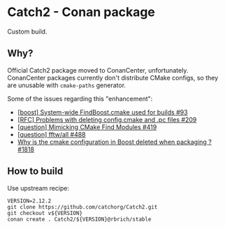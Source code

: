 Catch2 - Conan package
======================

Custom build.


## Why?

Official Catch2 package moved to ConanCenter, unfortunately.
ConanCenter packages currently don't distribute CMake configs,
so they are unusable with `cmake-paths` generator.

Some of the issues regarding this "enhancement":
- [[boost] System-wide FindBoost.cmake used for builds #93](https://github.com/conan-io/conan-center-index/issues/93)
- [[RFC] Problems with deleting config.cmake and .pc files #209](https://github.com/conan-io/conan-center-index/issues/209)
- [[question] Mimicking CMake Find Modules #419](https://github.com/conan-io/conan-center-index/issues/419)
- [[question] fftw/all #488](https://github.com/conan-io/conan-center-index/issues/488)
- [Why is the cmake configuration in Boost deleted when packaging ? #1818](https://github.com/conan-io/conan-center-index/issues/1818)


## How to build

Use upstream recipe:

    VERSION=2.12.2
    git clone https://github.com/catchorg/Catch2.git
    git checkout v${VERSION}
    conan create . Catch2/${VERSION}@rbrich/stable
